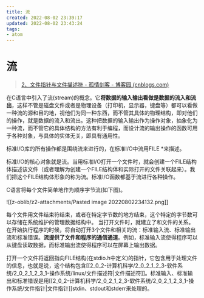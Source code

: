 ```yaml
---
title: 流
created: 2022-08-02 23:39:17
updated: 2022-08-02 23:43:24
tags: 
- atom
---
```

# 流

> [2、文件指针与文件描述符 - 孤情剑客 - 博客园 (cnblogs.com)](https://www.cnblogs.com/The-explosion/articles/12246297.html)

在C语言中引入了流(stream)的概念。它**将数据的输入输出看做是数据的流入和流出**，这样不管是磁盘文件或者是物理设备（打印机，显示器，键盘等）都可以看做一种流的源和目的地，视他们为同一种东西，而不管其具体的物理结构，即对他们的操作，就是数据的流入和流出。这种把数据的输入输出作为操作对象，抽象化为一种流，而不管它的具体结构的方法有利于编程，而设计流的输出操作的函数可用于各种对象，与具体的实体无关，即具有通用性。

标准I/O库的所有操作都是围绕流来进行的，在标准I/O中流用FILE *来描述。

标准I/O的核心对象就是流。当用标准I/O打开一个文件时，就会创建一个FILE结构体描述该文件（或者理解为创建一个FILE结构体和实际打开的文件关联起来）。我们把这个FILE结构体形象的称为流。标准I/O函数都基于流进行各种操作。

C语言将每个文件简单地作为顺序字节流(如下图)。

![[z-oblib/z2-attachments/Pasted image 20220802234132.png]]

每个文件用文件结束符结束，或者在特定字节数的地方结束，这个特定的字节数可以存储在系统维护的管理数据结构中。
当打开文件时，就建立了和文件的关系。在开始执行程序的时候，将自动打开3个文件和相关的流：标准输入流、标准输出流和标准错误。**流提供了文件和程序的通信通道**。例如，标准输入流使得程序可以从键盘读取数据，而标准输出流使得程序可以在屏幕上输出数据。

打开一个文件将返回指向FILE结构(在stdio.h中定义)的指针，它包含用于处理文件的信息，也就是说，这个结构包含[[2_0_2-计算机科学/2_0_2_1_2_3-软件系统/2_0_2_1_2_3_1-操作系统/linux/文件描述符|文件描述符]]。标准输入、标准输出和标准错误是用[[2_0_2-计算机科学/2_0_2_1_2_3-软件系统/2_0_2_1_2_3_1-操作系统/文件指针|文件指针]]stdin、stdout和stderr来处理的。